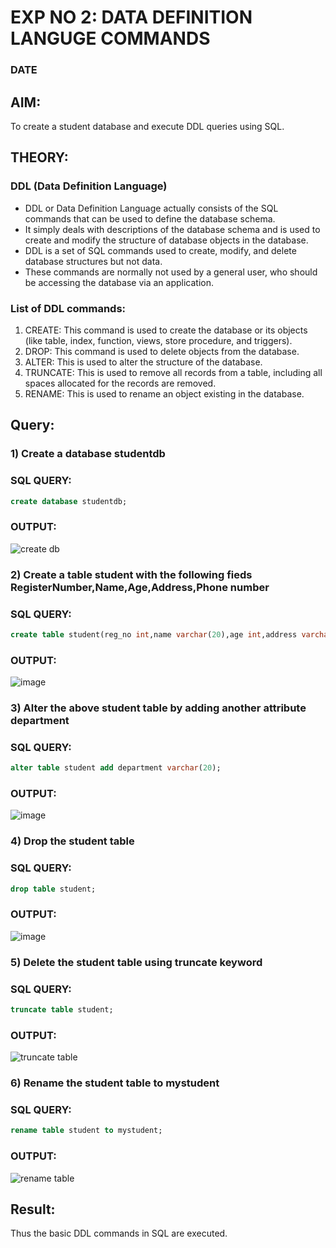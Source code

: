 # EXP NO 2: DATA DEFINITION LANGUGE COMMANDS 
### DATE
## AIM:
To create a student database and execute DDL queries using SQL.


## THEORY:
### DDL (Data Definition Language)

* DDL or Data Definition Language actually consists of the SQL commands that can be used to define the database schema.
* It simply deals with descriptions of the database schema and is used to create and modify the structure of database objects in the database.
* DDL is a set of SQL commands used to create, modify, and delete database structures but not data.
* These commands are normally not used by a general user, who should be accessing the database via an application.

 
### List of DDL commands: 
1. CREATE: This command is used to create the database or its objects (like table, index, function, views, store procedure, and triggers).
2. DROP: This command is used to delete objects from the database.
3. ALTER: This is used to alter the structure of the database.
4. TRUNCATE: This is used to remove all records from a table, including all spaces allocated for the records are removed.
5. RENAME: This is used to rename an object existing in the database.

## Query:
### 1) Create a database studentdb

### SQL QUERY:
```sql
create database studentdb;
```
### OUTPUT:

![create db](https://github.com/Kayalvizhi02/DBMS/assets/75413726/b674fd6b-866a-4539-945f-be275bb0e920)

### 2) Create a table student with the following fieds RegisterNumber,Name,Age,Address,Phone number

### SQL QUERY:
```sql
create table student(reg_no int,name varchar(20),age int,address varchar(255),ph_no int);
```
### OUTPUT:

![image](https://github.com/Kayalvizhi02/DBMS/assets/75413726/a83422d5-8ea5-495c-82c6-fd0aedf9f68b)

### 3) Alter the above student table by adding another attribute department

### SQL QUERY: 
```sql
alter table student add department varchar(20);
```
### OUTPUT:

![image](https://github.com/Kayalvizhi02/DBMS/assets/75413726/e505cc5b-9d9c-4319-ab57-3acdafd0e5ef)


### 4) Drop the student table
 
### SQL QUERY: 
```sql
drop table student;
```
### OUTPUT:

![image](https://github.com/Kayalvizhi02/DBMS/assets/75413726/9281d38b-f268-41ca-93de-abb8d3451483)

### 5) Delete the student table using truncate keyword

### SQL QUERY: 
```sql
truncate table student;
```
### OUTPUT:

![truncate table](https://github.com/Kayalvizhi02/DBMS/assets/75413726/219862cc-9a2c-47cb-b487-a987fcff0a9c)

### 6) Rename the student table to mystudent

### SQL QUERY: 
```sql
rename table student to mystudent;
```
### OUTPUT:

![rename table](https://github.com/Kayalvizhi02/DBMS/assets/75413726/9f588b4f-0ee8-4b89-8a0a-acd250199ab0)


## Result:
Thus the basic DDL commands in SQL are executed. 


